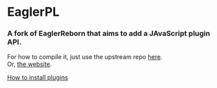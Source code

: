 <h1>EaglerPL</h1>
<h3>A fork of EaglerReborn that aims to add a JAvaScript plugin API.</h3>

For how to compile it, just use the upstream repo <a href="https://github.com/EaglerReborn/EaglerReborn">here</a>.<br>
Or, <a href="https://eaglerreborn.github.io/guide/">the website</a>.


<a href="InstallingPlugins.md">How to install plugins</a>
